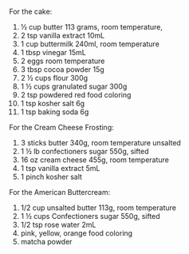 For the cake:
1) ½ cup butter 113 grams, room temperature,
2) 2 tsp vanilla extract 10mL
3) 1 cup buttermilk 240ml, room temperature
4) 1 tbsp vinegar 15mL
5) 2 eggs room temperature
6) 3 tbsp cocoa powder 15g
7) 2 ½ cups flour 300g
8) 1 ½ cups granulated sugar 300g
9) 2 tsp powdered red food coloring
10) 1 tsp kosher salt 6g
11) 1 tsp baking soda 6g

For the Cream Cheese Frosting:
1) 3 sticks butter 340g, room temperature unsalted
2) 1 ½ lb confectioners sugar 550g, sifted
3) 16 oz cream cheese 455g, room temperature
4) 1 tsp vanilla extract 5mL
5) 1 pinch kosher salt

For the American Buttercream:
1) 1/2 cup unsalted butter 113g, room temperature
2) 1 ½ cups Confectioners sugar 550g, sifted
3) 1/2 tsp rose water 2mL
4) pink, yellow, orange food coloring
5) matcha powder